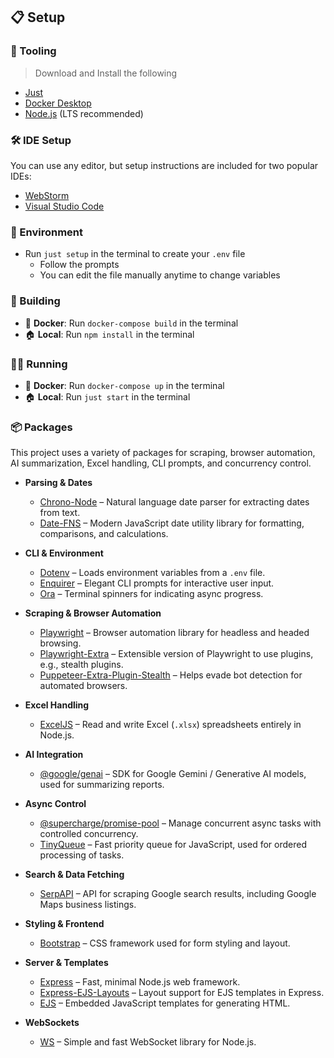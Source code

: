 ## 📋 Setup

### 🔧 Tooling

> Download and Install the following

- [Just](https://just.systems/man/en/)
- [Docker Desktop](https://docs.docker.com/get-started/get-docker/)
- [Node.js](https://nodejs.org/en/download) (LTS recommended)

### 🛠️ IDE Setup

You can use any editor, but setup instructions are included for two popular IDEs:

- [WebStorm](ide.md#-webstorm-setup)
- [Visual Studio Code](ide.md#-visual-studio-code-setup)

### 🌳 Environment

- Run `just setup` in the terminal to create your `.env` file
  - Follow the prompts
  - You can edit the file manually anytime to change variables

### 🧱 Building

- 🐳 **Docker**: Run `docker-compose build` in the terminal
- 🏠 **Local**: Run `npm install` in the terminal

### 🏃‍♂️ Running

- 🐳 **Docker**: Run `docker-compose up` in the terminal
- 🏠 **Local**: Run `just start` in the terminal

### 📦 Packages

This project uses a variety of packages for scraping, browser automation, AI summarization, Excel handling, CLI prompts, and concurrency control.

- **Parsing & Dates**
    - [Chrono-Node](https://www.npmjs.com/package/chrono-node) – Natural language date parser for extracting dates from text.
    - [Date-FNS](https://www.npmjs.com/package/date-fns) – Modern JavaScript date utility library for formatting, comparisons, and calculations.

- **CLI & Environment**
    - [Dotenv](https://www.npmjs.com/package/dotenv) – Loads environment variables from a `.env` file.
    - [Enquirer](https://www.npmjs.com/package/enquirer) – Elegant CLI prompts for interactive user input.
    - [Ora](https://www.npmjs.com/package/ora) – Terminal spinners for indicating async progress.

- **Scraping & Browser Automation**
    - [Playwright](https://www.npmjs.com/package/playwright) – Browser automation library for headless and headed browsing.
    - [Playwright-Extra](https://www.npmjs.com/package/playwright-extra) – Extensible version of Playwright to use plugins, e.g., stealth plugins.
    - [Puppeteer-Extra-Plugin-Stealth](https://www.npmjs.com/package/puppeteer-extra-plugin-stealth) – Helps evade bot detection for automated browsers.

- **Excel Handling**
    - [ExcelJS](https://www.npmjs.com/package/exceljs) – Read and write Excel (`.xlsx`) spreadsheets entirely in Node.js.

- **AI Integration**
    - [@google/genai](https://www.npmjs.com/package/@google/genai) – SDK for Google Gemini / Generative AI models, used for summarizing reports.

- **Async Control**
    - [@supercharge/promise-pool](https://www.npmjs.com/package/@supercharge/promise-pool) – Manage concurrent async tasks with controlled concurrency.
    - [TinyQueue](https://www.npmjs.com/package/tinyqueue) – Fast priority queue for JavaScript, used for ordered processing of tasks.

- **Search & Data Fetching**
    - [SerpAPI](https://www.npmjs.com/package/serpapi) – API for scraping Google search results, including Google Maps business listings.

- **Styling & Frontend**
    - [Bootstrap](https://www.npmjs.com/package/bootstrap) – CSS framework used for form styling and layout.

- **Server & Templates**
    - [Express](https://www.npmjs.com/package/express) – Fast, minimal Node.js web framework.
    - [Express-EJS-Layouts](https://www.npmjs.com/package/express-ejs-layouts) – Layout support for EJS templates in Express.
    - [EJS](https://www.npmjs.com/package/ejs) – Embedded JavaScript templates for generating HTML.

- **WebSockets**
    - [WS](https://www.npmjs.com/package/ws) – Simple and fast WebSocket library for Node.js.


